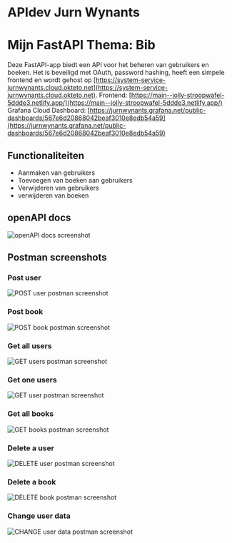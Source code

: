 # APIdev Jurn Wynants
# Mijn FastAPI Thema: Bib

Deze FastAPI-app biedt een API voor het beheren van gebruikers en boeken. Het is beveiligd met OAuth, password hashing, heeft een simpele frontend en wordt gehost op [https://system-service-jurnwynants.cloud.okteto.net](https://system-service-jurnwynants.cloud.okteto.net). Frontend: [https://main--jolly-stroopwafel-5ddde3.netlify.app/](https://main--jolly-stroopwafel-5ddde3.netlify.app/) Grafana Cloud Dashboard: [https://jurnwynants.grafana.net/public-dashboards/567e6d20868042beaf3010e8edb54a59](https://jurnwynants.grafana.net/public-dashboards/567e6d20868042beaf3010e8edb54a59)



## Functionaliteiten
- Aanmaken van gebruikers
- Toevoegen van boeken aan gebruikers
- Verwijderen van gebruikers
- verwijderen van boeken

## openAPI docs

![openAPI docs screenshot](/assets/images/OpenAPI.png)

## Postman screenshots

### Post user
![POST user postman screenshot](/assets/images/postUser.png)
### Post book
![POST book postman screenshot](/assets/images/postBook.png)
### Get all users
![GET users postman screenshot](/assets/images/getUsers.png)
### Get one users
![GET user postman screenshot](/assets/images/getUser.png)
### Get all books
![GET books postman screenshot](/assets/images/getBooks.png)
### Delete a user
![DELETE user postman screenshot](/assets/images/deleteUser.png)
### Delete a book
![DELETE book postman screenshot](/assets/images/deleteBook.png)
### Change user data
![CHANGE user data postman screenshot](/assets/images/changeUser.png)
